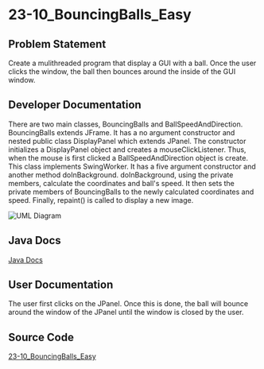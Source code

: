 # 23-10_BouncingBalls_Easy

## Problem Statement
Create a mulithreaded program that display a GUI with a ball. Once the user clicks the window, the ball then bounces around the inside of the GUI window.

## Developer Documentation
There are two main classes, BouncingBalls and BallSpeedAndDirection. BouncingBalls extends JFrame. It has a no argument constructor and nested public class DisplayPanel which extends JPanel. The constructor initializes a DisplayPanel object and creates a mouseClickListener. Thus, when the mouse is first clicked a BallSpeedAndDirection object is create. This class implements SwingWorker. It has a five argument constructor and another method doInBackground. doInBackground, using the private members, calculate the coordinates and ball's speed. It then sets the private members of BouncingBalls to the newly calculated coordinates and speed. Finally, repaint() is called to display a new image.

![UML Diagram](https://raw.githubusercontent.com/jjbiggins/23-10_BouncingBalls_Easy/master/doc/BouncingBall.png)

## Java Docs

[Java Docs](http://localhost:8000/jjbiggins_swd/oral_exam2/23-10_BouncingBalls_Easy/doc/)

## User Documentation
The user first clicks on the JPanel. Once this is done, the ball will bounce around the window of the JPanel until the window is closed by the user.


## Source Code
[23-10_BouncingBalls_Easy](https://class-git.engineering.uiowa.edu/swd2017/jjbiggins_swd/tree/master/oral_exam2/23-10_BouncingBalls_Easy/src)
